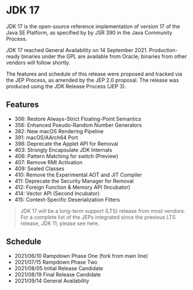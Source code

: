 # JDK 17
JDK 17 is the open-source reference implementation of version 17 of the Java SE Platform, as specified by by JSR 390 in the Java Community Process.

JDK 17 reached General Availability on 14 September 2021. Production-ready binaries under the GPL are available from Oracle; binaries from other vendors will follow shortly.

The features and schedule of this release were proposed and tracked via the JEP Process, as amended by the JEP 2.0 proposal. The release was produced using the JDK Release Process (JEP 3).

## Features

+ 306:	Restore Always-Strict Floating-Point Semantics
+ 356:	Enhanced Pseudo-Random Number Generators
+ 382:	New macOS Rendering Pipeline
+ 391:	macOS/AArch64 Port
+ 398:	Deprecate the Applet API for Removal
+ 403:	Strongly Encapsulate JDK Internals
+ 406:	Pattern Matching for switch (Preview)
+ 407:	Remove RMI Activation
+ 409:	Sealed Classes
+ 410:	Remove the Experimental AOT and JIT Compiler
+ 411:	Deprecate the Security Manager for Removal
+ 412:	Foreign Function & Memory API (Incubator)
+ 414:	Vector API (Second Incubator)
+ 415:	Context-Specific Deserialization Filters

>JDK 17 will be a long-term support (LTS) release from most vendors. For a complete list of the JEPs integrated since the previous LTS release, JDK 11, please see here.

## Schedule
+ 2021/06/10		Rampdown Phase One (fork from main line)
+ 2021/07/15		Rampdown Phase Two
+ 2021/08/05		Initial Release Candidate
+ 2021/08/19		Final Release Candidate
+ 2021/09/14		General Availability